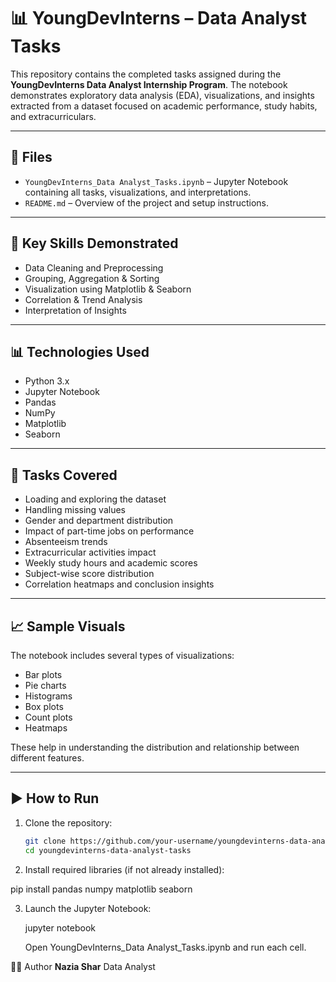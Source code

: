# 📊 YoungDevInterns – Data Analyst Tasks

This repository contains the completed tasks assigned during the **YoungDevInterns Data Analyst Internship Program**. The notebook demonstrates exploratory data analysis (EDA), visualizations, and insights extracted from a dataset focused on academic performance, study habits, and extracurriculars.

---

## 📁 Files

- `YoungDevInterns_Data Analyst_Tasks.ipynb` – Jupyter Notebook containing all tasks, visualizations, and interpretations.
- `README.md` – Overview of the project and setup instructions.

---

## 🧠 Key Skills Demonstrated

- Data Cleaning and Preprocessing
- Grouping, Aggregation & Sorting
- Visualization using Matplotlib & Seaborn
- Correlation & Trend Analysis
- Interpretation of Insights

---

## 📊 Technologies Used

- Python 3.x
- Jupyter Notebook
- Pandas
- NumPy
- Matplotlib
- Seaborn

---

## 📌 Tasks Covered

- Loading and exploring the dataset
- Handling missing values
- Gender and department distribution
- Impact of part-time jobs on performance
- Absenteeism trends
- Extracurricular activities impact
- Weekly study hours and academic scores
- Subject-wise score distribution
- Correlation heatmaps and conclusion insights

---

## 📈 Sample Visuals

The notebook includes several types of visualizations:
- Bar plots
- Pie charts
- Histograms
- Box plots
- Count plots
- Heatmaps

These help in understanding the distribution and relationship between different features.

---

## ▶️ How to Run

1. Clone the repository:
   ```bash
   git clone https://github.com/your-username/youngdevinterns-data-analyst-tasks.git
   cd youngdevinterns-data-analyst-tasks

2. Install required libraries (if not already installed):

pip install pandas numpy matplotlib seaborn

3. Launch the Jupyter Notebook:

    jupyter notebook

    Open YoungDevInterns_Data Analyst_Tasks.ipynb and run each cell.

🙋‍♂️ Author
**Nazia Shar** Data Analyst

